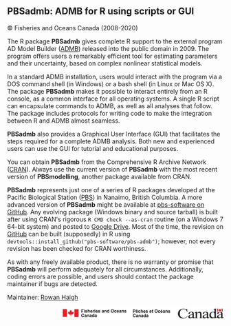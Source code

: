 ## PBSadmb: ADMB for R using scripts or GUI ##
&copy; Fisheries and Oceans Canada (2008-2020)

The R package **PBSadmb** gives complete R support to the external program AD Model Builder (<a href="http://www.admb-project.org/">ADMB</a>) released into the public domain in 2009. The program offers users a remarkably efficient tool for estimating parameters and their uncertainty, based on complex nonlinear statistical models.

In a standard ADMB installation, users would interact with the program via a DOS command shell (in Windows) or a bash shell (in Linux or Mac OS X). The package **PBSadmb** makes it possible to interact entirely from an R console, as a common interface for all operating systems. A single R script can encapsulate commands to ADMB, as well as all analyses that follow. The package includes protocols for writing code to make the integration between R and ADMB almost seamless.

**PBSadmb** also provides a Graphical User Interface (GUI) that facilitates the steps required for a complete ADMB analysis. Both new and experienced users can use the GUI for tutorial and educational purposes.

You can obtain **PBSadmb** from the Comprehensive R Archive Network (<a href="https://cran.r-project.org/web/packages/PBSadmb/index.html">CRAN</a>). Always use the current version of **PBSadmb** with the most recent version of **PBSmodelling**, another package available from CRAN. 

**PBSadmb** represents just one of a series of R packages developed at the Pacific Biological Station (<a href="http://www.pac.dfo-mpo.gc.ca/science/facilities-installations/index-eng.html#pbs">PBS</a>) in Nanaimo, British Columbia. A more advanced version of **PBSadmb** might be available at <a href="https://github.com/pbs-software">pbs-software on GitHub</a>. Any evolving package (Windows binary and source tarball) is built after using CRAN's rigorous `R CMD check --as-cran` routine (on a Windows 7 64-bit system) and posted to <a href="https://drive.google.com/drive/folders/0B2Bkic2Qu5LGOGx1WkRySVYxNFU?usp=sharing">Google Drive</a>. Most of the time, the revision on <a href="https://github.com/pbs-software/pbs-admb">GitHub</a> can be built (supposedly) in R using `devtools::install_github("pbs-software/pbs-admb")`; however, not every revision has been checked for CRAN worthiness.

As with any freely available product, there is no warranty or promise that **PBSadmb** will perform adequately for all circumstances. Additionally, coding errors are possible, and users should contact the package maintainer if bugs are detected.

Maintainer: <a href="mailto:rowan.haigh@dfo-mpo.gc.ca">Rowan Haigh</a>

<p align="right"><img src="DFOlogo_small.jpg" alt="DFO logo" style="height:30px;"></p> 


